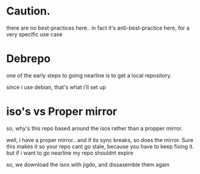 # Caution.
there are no best-practices here..
in fact it's anti-best-practice here, for a very specific use case

# Debrepo
one of the early steps to going nearline is to get a local repository.

since i use debian, that's what i'll set up

# iso's vs Proper mirror
so, why's this repo based around the isos rather than a propper mirror.

well, i have a proper mirror.. and if its sync breaks, so does the mirror. 
Sure this makes it so your repo cant go stale, because you have to keep fixing it. but if i want to go nearline my repo shouldnt expire

so, we download the isos with jigdo, and dissasemble them again
